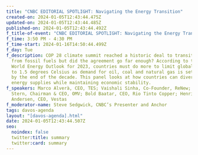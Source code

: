 ```yaml
---
title: "CNBC EDITORIAL SPOTLIGHT: Navigating the Energy Transition"
created-on: 2024-01-05T12:43:44.475Z
updated-on: 2024-01-05T12:43:44.485Z
published-on: 2024-01-05T12:43:44.492Z
f_title-of-event: "CNBC EDITORIAL SPOTLIGHT: Navigating the Energy Transition"
f_time: 3:50 PM - 4:30 PM
f_time-start: 2024-01-16T14:50:44.499Z
f_day: Tue
f_description: COP 28 climate summit reached a historic deal to transition away
  from fossil fuels but did the agreement go far enough? According to the IEA’s
  World Energy Outlook for 2023, countries must do more to limit global warming
  to 1.5 degrees Celsius as demand for oil, coal and natural gas is set to peak
  by the end of the decade. This panel looks at how countries can diversify
  energy supplies while maintaining economic stability.
f_speakers: Marco Alverà, CEO, TES; Vaishali Sinha, Co-Founder, ReNew; Alfred
  Stern, Chairman & CEO, OMV; Bold Baatar, CEO, Rio Tinto Copper; Henrik
  Andersen, CEO, Vestas
f_moderator-name: Steve Sedgwick, CNBC’s Presenter and Anchor
tags: davos-agenda
layout: "[davos-agenda].html"
date: 2024-01-05T12:43:44.507Z
seo:
  noindex: false
  twitter:title: summary
  twitter:card: summary
---
```

